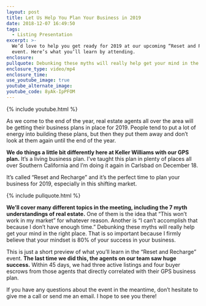 ```yaml
---
layout: post
title: Let Us Help You Plan Your Business in 2019
date: 2018-12-07 16:49:50
tags:
  - Listing Presentation
excerpt: >-
  We’d love to help you get ready for 2019 at our upcoming “Reset and Recharge”
  event. Here’s what you’ll learn by attending.
enclosure:
pullquote: Debunking these myths will really help get your mind in the right place.
enclosure_type: video/mp4
enclosure_time:
use_youtube_image: true
youtube_alternate_image:
youtube_code: 8yAk-IpPFOM
---
```


{% include youtube.html %}

As we come to the end of the year, real estate agents all over the area will be getting their business plans in place for 2019. People tend to put a lot of energy into building these plans, but then they put them away and don’t look at them again until the end of the year.

**We do things a little bit differently here at Keller Williams with our GPS plan.** It’s a living business plan. I’ve taught this plan in plenty of places all over Southern California and I’m doing it again in Carlsbad on December 18.

It’s called “Reset and Recharge” and it’s the perfect time to plan your business for 2019, especially in this shifting market.

{% include pullquote.html %}

**We’ll cover many different topics in the meeting, including the 7 myth understandings of real estate.** One of them is the idea that “This won’t work in my market” for whatever reason. Another is “I can’t accomplish that because I don’t have enough time.” Debunking these myths will really help get your mind in the right place. That is so important because I firmly believe that your mindset is 80% of your success in your business.

This is just a short preview of what you’ll learn in the “Reset and Recharge” event. **The last time we did this, the agents on our team saw huge success.** Within 45 days, we had three active listings and four buyer escrows from those agents that directly correlated with their GPS business plan.

If you have any questions about the event in the meantime, don’t hesitate to give me a call or send me an email. I hope to see you there!

&nbsp;